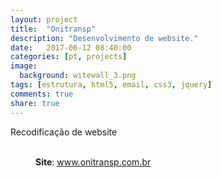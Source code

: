```yaml
---
layout: project
title:  "Onitransp"
description: "Desenvolvimento de website."
date:   2017-06-12 08:40:00
categories: [pt, projects]
image:
  background: witewall_3.png
tags: [estrutura, html5, email, css3, jquery]
comments: true
share: true
---
```

Recodificação de website
<br/>
<br/>
<figure>
	<a href="{{ site.url }}/images/posts/1611908780399.png">
		<img src="{{ site.url }}/images/posts/1611908780399.png" alt="">
	</a>
	<figcaption>
		<b>Site</b>: <a href="https://onitransp.com.br/" target="_new">www.onitransp.com.br</a></figcaption>
</figure>
<br/>
<br/>
